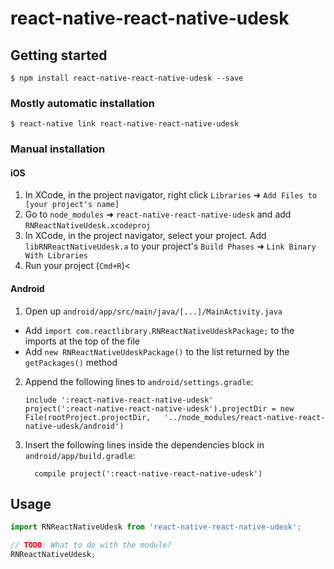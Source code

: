 
# react-native-react-native-udesk

## Getting started

`$ npm install react-native-react-native-udesk --save`

### Mostly automatic installation

`$ react-native link react-native-react-native-udesk`

### Manual installation


#### iOS

1. In XCode, in the project navigator, right click `Libraries` ➜ `Add Files to [your project's name]`
2. Go to `node_modules` ➜ `react-native-react-native-udesk` and add `RNReactNativeUdesk.xcodeproj`
3. In XCode, in the project navigator, select your project. Add `libRNReactNativeUdesk.a` to your project's `Build Phases` ➜ `Link Binary With Libraries`
4. Run your project (`Cmd+R`)<

#### Android

1. Open up `android/app/src/main/java/[...]/MainActivity.java`
  - Add `import com.reactlibrary.RNReactNativeUdeskPackage;` to the imports at the top of the file
  - Add `new RNReactNativeUdeskPackage()` to the list returned by the `getPackages()` method
2. Append the following lines to `android/settings.gradle`:
  	```
  	include ':react-native-react-native-udesk'
  	project(':react-native-react-native-udesk').projectDir = new File(rootProject.projectDir, 	'../node_modules/react-native-react-native-udesk/android')
  	```
3. Insert the following lines inside the dependencies block in `android/app/build.gradle`:
  	```
      compile project(':react-native-react-native-udesk')
  	```


## Usage
```javascript
import RNReactNativeUdesk from 'react-native-react-native-udesk';

// TODO: What to do with the module?
RNReactNativeUdesk;
```
  